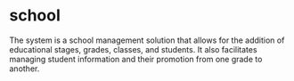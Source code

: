 # school
The system is a school management solution that allows for the addition of educational stages, grades, classes, and students. It also facilitates managing student information and their promotion from one grade to another.

